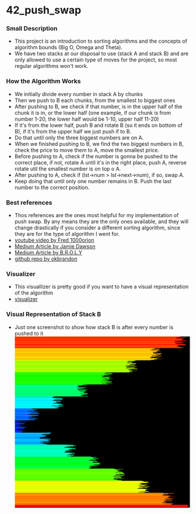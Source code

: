 # 42_push_swap

### Small Description
  - This project is an introduction to sorting algorithms and the concepts of algorithm bounds (Big O, Omega and Theta).
  - We have two stacks at our disposal to use (stack A and stack B) and are only allowed to use a certain type of moves for the project, so most regular algorithms won't work.

### How the Algorithm Works
  - We initially divide every number in stack A by chunks
  - Then we push to B each chunks, from the smallest to biggest ones
  - After pushing to B, we check if that number, is in the upper half of the chunk it is in, or the lower half (one example, if our chunk is from number 1-20, the lower half would be 1-10, upper half 11-20)
  - If it's from the lower half, push B and rotate B (so it ends on bottom of B), if it's from the upper half we just push if to B.
  - Do that until only the three biggest numbers are on A.
  - When we finished pushing to B, we find the two biggest numbers in B, check the price to move them to A, move the smallest price.
  - Before pushing to A, check if the number is gonna be pushed to the correct place, if not, rotate A until it's in the right place, push A, reverse rotate util the smallest number is on top o A.
  - After pushing to A, check if (lst->num > lst->next->num), if so, swap A.
  - Keep doing that until only one number remains in B. Push the last number to the correct position.

### Best references
  - Thos references are the ones most helpful for my implementation of push swap. By any means they are the only ones available, and they will change drastically if you consider a different sorting algorithm, since they are for the type of algorithm I went for.
  - [youtube video by Fred 1000orion](https://www.youtube.com/watch?v=2aMrmWOgLvU)
  - [Medium Article by Jamie Dawson](https://medium.com/@jamierobertdawson/push-swap-the-least-amount-of-moves-with-two-stacks-d1e76a71789a)
  - [Medium Article by B.R.O.L.Y](https://medium.com/@ridwaneelfilali/push-swap-eff35d3ee0c4)
  - [github repo by okbrandon](https://github.com/okbrandon/push_swap)

### Visualizer
  - This visuallizer is pretty good if you want to have a visual representation of the algorithm
  - [visualizer](https://github.com/o-reo/push_swap_visualizer)

### Visual Representation of Stack B
  - Just one screenshot to show how stack B is after every number is pushed to it
  ![Screenshot 0](./ss/stack_b.png)